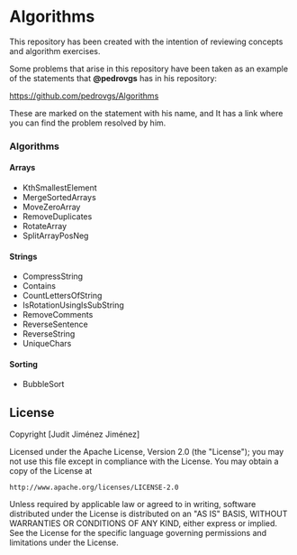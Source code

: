 # Algorithms

This repository has been created with the intention of reviewing concepts and algorithm exercises.

Some problems that arise in this repository have been taken as an example of the statements that **@pedrovgs** has in
 his repository: 
 
 https://github.com/pedrovgs/Algorithms

These are marked on the statement with his name, and It has a link where you can find the problem resolved by him.


### Algorithms

#### Arrays
* KthSmallestElement
* MergeSortedArrays
* MoveZeroArray
* RemoveDuplicates
* RotateArray
* SplitArrayPosNeg

#### Strings
* CompressString
* Contains
* CountLettersOfString
* IsRotationUsingIsSubString
* RemoveComments
* ReverseSentence
* ReverseString
* UniqueChars

#### Sorting
* BubbleSort

## License

Copyright [Judit Jiménez Jiménez] 

Licensed under the Apache License, Version 2.0 (the "License");
you may not use this file except in compliance with the License.
You may obtain a copy of the License at

    http://www.apache.org/licenses/LICENSE-2.0

Unless required by applicable law or agreed to in writing, software
distributed under the License is distributed on an "AS IS" BASIS,
WITHOUT WARRANTIES OR CONDITIONS OF ANY KIND, either express or implied.
See the License for the specific language governing permissions and
limitations under the License.